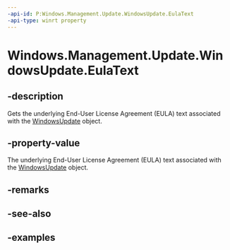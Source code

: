 ```yaml
---
-api-id: P:Windows.Management.Update.WindowsUpdate.EulaText
-api-type: winrt property
---
```


# Windows.Management.Update.WindowsUpdate.EulaText

<!--
public string EulaText { get; }
-->


## -description

Gets the underlying End-User License Agreement (EULA) text associated with the [WindowsUpdate](./windowsupdate.md) object.

## -property-value

The underlying End-User License Agreement (EULA) text associated with the [WindowsUpdate](./windowsupdate.md) object.

## -remarks

## -see-also

## -examples
